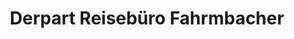---
title: "Derpart Reisebüro Fahrmbacher"
url: /landshut/derpart-reisebuero-fahrmbacher/
shop: Reisebüro
---